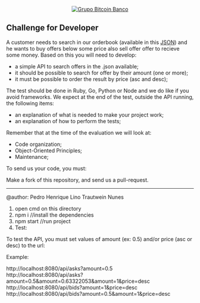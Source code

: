 <p align="center">
  <a href="https://www.btc-banco.com">
      <img src="https://s3.amazonaws.com/assinaturas-de-emails/btc.png" alt="Grupo Bitcoin Banco"/>
  </a>
</p>

## Challenge for Developer

A customer needs to search in our orderbook (available in this <a href="https://github.com/Bitcoin-Banco-Cryptocurrency/Challenge-OneDay/blob/master/OrderBook.json">JSON</a>) and he wants to buy offers below some price also sell offer offer to recieve some money.
Based on this you will need to develop:

- a simple API to search offers in the .json available;
- it should be possible to search for offer by their amount (one or more);
- it must be possible to order the result by price (asc and desc);

The test should be done in Ruby, Go, Python or Node and we do like if you avoid frameworks. We expect at the end of the test, outside the API running, the following items:

- an explanation of what is needed to make your project work;
- an explanation of how to perform the tests;

Remember that at the time of the evaluation we will look at:

- Code organization;
- Object-Oriented Principles;
- Maintenance;

To send us your code, you must:

Make a fork of this repository, and send us a pull-request.


*****************************
@author: Pedro Henrique Lino Trautwein Nunes

1. open cmd on this directory 
2. npm i  //install the dependencies 
3. npm start  //run project
4. Test:

To test the API, you must set values of amount (ex: 0.5) and/or price (asc or desc) to the url:

Example: 

http://localhost:8080/api/asks?amount=0.5 <br>
http://localhost:8080/api/asks?amount=0.5&amount=0.63322053&amount=1&price=desc <br>
http://localhost:8080/api/bids?amount=1&price=desc <br>
http://localhost:8080/api/bids?amount=0.5&amount=1&price=desc <br>
